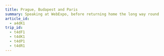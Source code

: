 ```yaml
---
title: Prague, Budapest and Paris
summary: Speaking at WebExpo, before returning home the long way round.
article_id:
  - a4dK1
trip_id:
  - t4dF1
  - t4dK1
  - t4dP1
  - t4dR1
---
```

